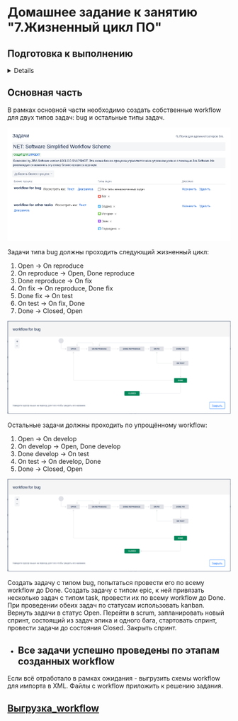 # Домашнее задание к занятию "7.Жизненный цикл ПО"

## Подготовка к выполнению

<details>

1. Получить бесплатную [JIRA](https://www.atlassian.com/ru/software/jira/free)
2. Настроить её для своей "команды разработки"
3. Создать доски kanban и scrum

</details>

## Основная часть
В рамках основной части необходимо создать собственные workflow для двух типов задач: bug и остальные типы задач.

![](./img/workflow.png)

Задачи типа bug должны проходить следующий жизненный цикл:
1. Open -> On reproduce
2. On reproduce -> Open, Done reproduce
3. Done reproduce -> On fix
4. On fix -> On reproduce, Done fix
5. Done fix -> On test
6. On test -> On fix, Done
7. Done -> Closed, Open
   
![](./img/for_bug.png)

Остальные задачи должны проходить по упрощённому workflow:
1. Open -> On develop
2. On develop -> Open, Done develop
3. Done develop -> On test
4. On test -> On develop, Done
5. Done -> Closed, Open
   
![](./img/for_bug.png)


Создать задачу с типом bug, попытаться провести его по всему workflow до Done. Создать задачу с типом epic, к ней привязать несколько задач с типом task, провести их по всему workflow до Done. При проведении обеих задач по статусам использовать kanban. Вернуть задачи в статус Open.
Перейти в scrum, запланировать новый спринт, состоящий из задач эпика и одного бага, стартовать спринт, провести задачи до состояния Closed. Закрыть спринт.

* ## Все задачи успешно проведены по этапам созданных workflow

Если всё отработало в рамках ожидания - выгрузить схемы workflow для импорта в XML. Файлы с workflow приложить к решению задания.

[Выгрузка_workflow](./files/)
---